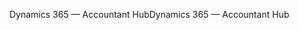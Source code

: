 <span data-ttu-id="5afe8-101">Dynamics 365 — Accountant Hub</span><span class="sxs-lookup"><span data-stu-id="5afe8-101">Dynamics 365 — Accountant Hub</span></span>
